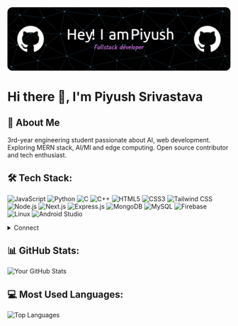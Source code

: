 <img src="https://github.com/Piyush28122003/Piyush28122003/blob/main/github-Piyush.png" alt="Banner" />

# Hi there 👋, I'm Piyush Srivastava

## 🚀 About Me
3rd-year engineering student passionate about AI, web development. Exploring MERN stack, AI/Ml and edge computing. Open source contributor and tech enthusiast.

## 🛠 Tech Stack:
![JavaScript](https://img.shields.io/badge/JavaScript-F7DF1E?style=for-the-badge&logo=javascript&logoColor=black)
![Python](https://img.shields.io/badge/Python-3776AB?style=for-the-badge&logo=python&logoColor=white)
![C](https://img.shields.io/badge/C-00599C?style=for-the-badge&logo=c&logoColor=white)
![C++](https://img.shields.io/badge/C++-00599C?style=for-the-badge&logo=c%2B%2B&logoColor=white)
![HTML5](https://img.shields.io/badge/HTML5-E34F26?style=for-the-badge&logo=html5&logoColor=white)
![CSS3](https://img.shields.io/badge/CSS3-1572B6?style=for-the-badge&logo=css3&logoColor=white)
![Tailwind CSS](https://img.shields.io/badge/TailwindCSS-38B2AC?style=for-the-badge&logo=tailwind-css&logoColor=white)
![Node.js](https://img.shields.io/badge/Node.js-339933?style=for-the-badge&logo=node.js&logoColor=white)
![Next.js](https://img.shields.io/badge/Next.js-000000?style=for-the-badge&logo=next.js&logoColor=white)
![Express.js](https://img.shields.io/badge/Express.js-000000?style=for-the-badge&logo=express&logoColor=white)
![MongoDB](https://img.shields.io/badge/MongoDB-47A248?style=for-the-badge&logo=mongodb&logoColor=white)
![MySQL](https://img.shields.io/badge/MySQL-4479A1?style=for-the-badge&logo=mysql&logoColor=white)
![Firebase](https://img.shields.io/badge/Firebase-FFCA28?style=for-the-badge&logo=firebase&logoColor=black)
![Linux](https://img.shields.io/badge/Linux-FCC624?style=for-the-badge&logo=linux&logoColor=black)
![Android Studio](https://img.shields.io/badge/Android%20Studio-3DDC84?style=for-the-badge&logo=android-studio&logoColor=white)




<details>
  <summary>Connect</summary>

[![LinkedIn](https://img.shields.io/badge/LinkedIn-blue?style=for-the-badge&logo=linkedin)](https://www.linkedin.com/in/piyush-srivastava-9295b6233/)  
[![Instagram](https://img.shields.io/badge/Instagram-E4405F?style=for-the-badge&logo=instagram&logoColor=white)](https://www.instagram.com/p_srivastava_28/)  
[![Email](https://img.shields.io/badge/Email-D14836?style=for-the-badge&logo=gmail&logoColor=white)](mailto:official.piyushsrivastava@gmail.com)

</details>



## 📊 GitHub Stats:
![Your GitHub Stats](https://github-readme-stats.vercel.app/api?username=Piyush28122003&show_icons=true&theme=dark)
## 💻 Most Used Languages:
![Top Languages](https://github-readme-stats.vercel.app/api/top-langs/?username=Piyush28122003&layout=compact&theme=dark)










